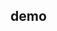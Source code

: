 <!--
 * @version: 0.0.1
 * @Author: lixingjuan <xingjuan.li@hand-china.com>
 * @Date: 2020-02-28 11:18:43
 * @copyright: Copyright (c) 2019, Hand
 -->
## demo